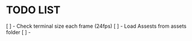 # TODO LIST

[ ] - Check terminal size each frame (24fps)
[ ] - Load Assests from assets folder
[ ] - 